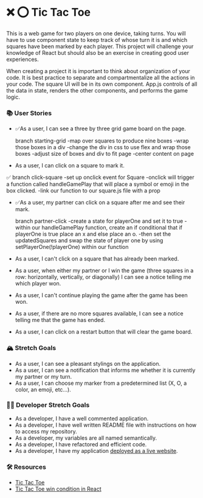 # ❌ ⭕️ Tic Tac Toe

This is a web game for two players on one device, taking turns. You will have to use component state to keep track of whose turn it is and which squares have been marked by each player. This project will challenge your knowledge of React but should also be an exercise in creating good user experiences.

When creating a project it is important to think about organization of your code. It is best practice to separate and compartmentalize all the actions in your code. The square UI will be in its own component. App.js controls of all the data in state, renders the other components, and performs the game logic.

### 📚 User Stories

- ✅As a user, I can see a three by three grid game board on the page.

  branch starting-grid
  -map over squares to produce nine boxes
  -wrap those boxes in a div
  -change the div in css to use flex and wrap those boxes
  -adjust size of boxes and div to fit page
  -center content on page

- As a user, I can click on a square to mark it.

✅ branch click-square
-set up onclick event for Square
-onclick will trigger a function called handleGamePlay that will place a symbol or emoji in the box clicked.
-link our function to our square.js file with a prop

- ✅As a user, my partner can click on a square after me and see their mark.

  branch partner-click
  -create a state for playerOne and set it to true
  -within our handleGamePlay function, create an if conditional that if playerOne is true place an x and else place an o.
  -then set the updatedSquares and swap the state of player one by using setPlayerOne(!playerOne) within our function

- As a user, I can't click on a square that has already been marked.
- As a user, when either my partner or I win the game (three squares in a row: horizontally, vertically, or diagonally) I can see a notice telling me which player won.
- As a user, I can't continue playing the game after the game has been won.
- As a user, if there are no more squares available, I can see a notice telling me that the game has ended.
- As a user, I can click on a restart button that will clear the game board.

### 🏔 Stretch Goals

- As a user, I can see a pleasant stylings on the application.
- As a user, I can see a notification that informs me whether it is currently my partner or my turn.
- As a user, I can choose my marker from a predetermined list (X, O, a color, an emoji, etc...).

### 👩‍💻 Developer Stretch Goals

- As a developer, I have a well commented application.
- As a developer, I have well written README file with instructions on how to access my repository.
- As a developer, my variables are all named semantically.
- As a developer, I have refactored and efficient code.
- As a developer, I have my application [deployed as a live website](https://render.com/docs/deploy-create-react-app).

### 🛠 Resources

- [Tic Tac Toe](https://en.wikipedia.org/wiki/Tic-tac-toe)
- [Tic Tac Toe win condition in React](https://forum.freecodecamp.org/t/need-help-understanding-react-tic-tac-toe-winner-function/137840)
